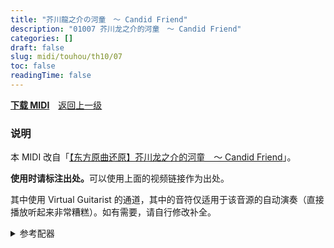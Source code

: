 ```yaml
---
title: "芥川龍之介の河童　～ Candid Friend"
description: "01007 芥川龙之介的河童　～ Candid Friend"
categories: []
draft: false
slug: midi/touhou/th10/07
toc: false
readingTime: false
---
```


**[下载 MIDI](https://midi.strmnl.top/touhou/th10/th10_07.mid)**　[返回上一级](javascript:history.back(-1))

### 说明

本 MIDI 改自「[【东方原曲还原】芥川龙之介的河童　～ Candid Friend](https://www.bilibili.com/video/BV1CZWqewEfu)」。

<b>使用时请标注出处。</b>可以使用上面的视频链接作为出处。

其中使用 Virtual Guitarist 的通道，其中的音符仅适用于该音源的自动演奏（直接播放听起来非常糟糕）。如有需要，请自行修改补全。

<details>

<summary>参考配器</summary>

通道　|音源　　　　　　　　　　|预设　　　　　　　　　　　　|备注　　　　　　　　　　　　　　　　
-------|----|----|----
1|Super Quartet|Preset Piano -> Forte Grand|
2|Super Quartet|Preset Piano -> Forte Grand|
3|STUDIO Canvas SD-90|Full Stops|
4|Virtual Guitarist <br>Electric Edition|Rock - Modern|使用了 Loose Rider 和 5th Accent 预设
5|Virtual Guitarist <br>Virtual Acoustic Guitar|Ringaracka|使用了 Accent 预设
6|STUDIO Canvas SD-90|St.Strings|
7|STUDIO Canvas SD-90|Romantic Tp|
8|STUDIO Canvas SD-90|St.Brass|
10|LM-4 MarkII|Processed Studio Kits -> Gator Kit|
---|---|---|bass没听出来

</details>

